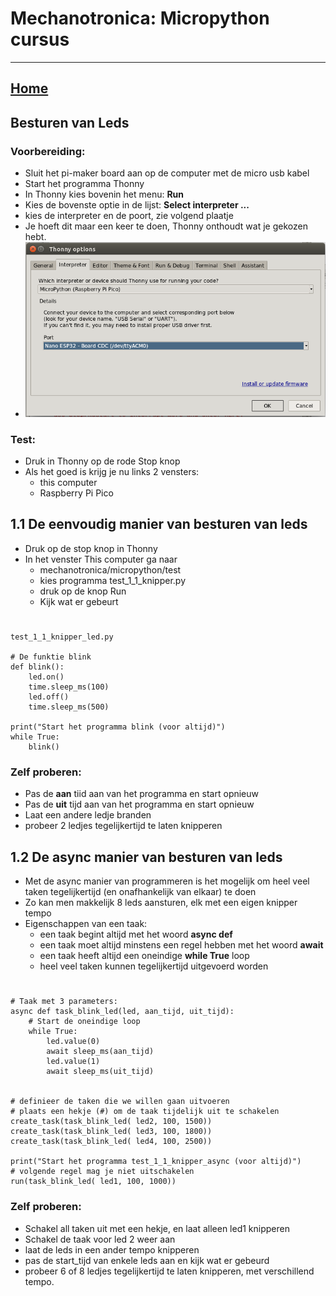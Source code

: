 # Mechanotronica: Micropython cursus
***

## [Home](../micropython-cursus.md)


## Besturen van Leds


### Voorbereiding:
* Sluit het pi-maker board aan op de computer met de micro usb kabel
* Start het programma Thonny
* In Thonny kies bovenin het menu: **Run**
* Kies de bovenste optie in de lijst: **Select interpreter ...**
* kies de interpreter en de poort, zie volgend plaatje
* Je hoeft dit maar een keer te doen, Thonny onthoudt wat je gekozen hebt.
* ![Thonny opties](../images/thonny-options.png)

### Test:
* Druk in Thonny op de rode Stop knop
* Als het goed is krijg je nu links 2 vensters: 
  * this computer
  * Raspberry Pi Pico


## 1.1 De eenvoudig manier van besturen van leds

* Druk op de stop knop in Thonny
* In het venster This computer ga naar 
  * mechanotronica/micropython/test
  * kies programma test_1_1_knipper.py
  * druk op de knop Run
  * Kijk wat er gebeurt

#
    test_1_1_knipper_led.py

    # De funktie blink
    def blink():
        led.on()
        time.sleep_ms(100)
        led.off()
        time.sleep_ms(500)

    print("Start het programma blink (voor altijd)")
    while True:
        blink()

### Zelf proberen:
  * Pas de **aan** tiid aan van het programma en start opnieuw
  * Pas de **uit** tijd aan van het programma en start opnieuw
  * Laat een andere ledje branden
  * probeer 2 ledjes tegelijkertijd te laten knipperen

## 1.2 De async manier van besturen van leds

* Met de async manier van programmeren is het mogelijk om heel veel taken tegelijkertijd (en onafhankelijk van elkaar) te doen
* Zo kan men makkelijk 8 leds aansturen, elk met een eigen knipper tempo
* Eigenschappen van een taak:
  * een taak begint altijd met het woord **async def**
  * een taak moet altijd minstens een regel hebben met het woord **await**
  * een taak heeft altijd een oneindige **while True** loop
  * heel veel taken kunnen tegelijkertijd uitgevoerd worden

#
    # Taak met 3 parameters: 
    async def task_blink_led(led, aan_tijd, uit_tijd):
        # Start de oneindige loop
        while True:
            led.value(0)
            await sleep_ms(aan_tijd)
            led.value(1)
            await sleep_ms(uit_tijd)


    # definieer de taken die we willen gaan uitvoeren
    # plaats een hekje (#) om de taak tijdelijk uit te schakelen
    create_task(task_blink_led( led2, 100, 1500))
    create_task(task_blink_led( led3, 100, 1800))
    create_task(task_blink_led( led4, 100, 2500))

    print("Start het programma test_1_1_knipper_async (voor altijd)")
    # volgende regel mag je niet uitschakelen
    run(task_blink_led( led1, 100, 1000))

### Zelf proberen:
  * Schakel all taken uit met een hekje, en laat alleen led1 knipperen
  * Schakel de taak voor led 2 weer aan
  * laat de leds in een ander tempo knipperen
  * pas de start_tijd van enkele leds aan en kijk wat er gebeurd
  * probeer 6 of 8   ledjes tegelijkertijd te laten knipperen, met verschillend tempo. 

